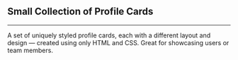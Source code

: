 ## Small Collection of Profile Cards

---

A set of uniquely styled profile cards, each with a different layout and design — created using only HTML and CSS.
Great for showcasing users or team members.

